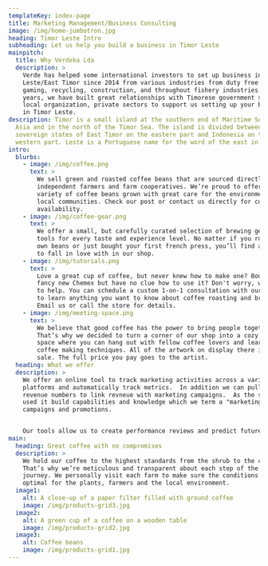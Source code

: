 ```yaml
---
templateKey: index-page
title: Marketing Management/Business Consulting
image: /img/home-jumbotron.jpg
heading: Timor Leste Intro
subheading: Let us help you build a business in Timor Leste
mainpitch:
  title: Why Verdeka Lda
  description: >
    Verde has helped some international investors to set up business in Timor
    Leste/East Timor since 2014 from various industries from duty free retails,
    gaming, recycling, construction, and throughout fishery industries. Over the
    years, we have built great relationships with Timorese government sectors,
    local organization, private sectors to support us setting up your business
    in Timor Leste. 
description: Timor is a small island at the southern end of Maritime Southeast
  Asia and in the north of the Timor Sea. The island is divided between the
  sovereign states of East Timor on the eastern part and Indonesia on the
  western part. Leste is a Portuguese name for the word of the east in English.
intro:
  blurbs:
    - image: /img/coffee.png
      text: >
        We sell green and roasted coffee beans that are sourced directly from
        independent farmers and farm cooperatives. We’re proud to offer a
        variety of coffee beans grown with great care for the environment and
        local communities. Check our post or contact us directly for current
        availability.
    - image: /img/coffee-gear.png
      text: >
        We offer a small, but carefully curated selection of brewing gear and
        tools for every taste and experience level. No matter if you roast your
        own beans or just bought your first french press, you’ll find a gadget
        to fall in love with in our shop.
    - image: /img/tutorials.png
      text: >
        Love a great cup of coffee, but never knew how to make one? Bought a
        fancy new Chemex but have no clue how to use it? Don't worry, we’re here
        to help. You can schedule a custom 1-on-1 consultation with our baristas
        to learn anything you want to know about coffee roasting and brewing.
        Email us or call the store for details.
    - image: /img/meeting-space.png
      text: >
        We believe that good coffee has the power to bring people together.
        That’s why we decided to turn a corner of our shop into a cozy meeting
        space where you can hang out with fellow coffee lovers and learn about
        coffee making techniques. All of the artwork on display there is for
        sale. The full price you pay goes to the artist.
  heading: What we offer
  description: >
    We offer an online tool to track marketing activities across a variety of
    platforms and automatically track metrics.  In addition we can pull in
    revenue numbers to link revneue with marketing campaigns.  As the system is
    used it build capabilities and knowledge which we term a "marketing book' of
    campaigns and promotions.


    Our tools allow us to create performance reviews and predict future actions to directly benefit revenue.
main:
  heading: Great coffee with no compromises
  description: >
    We hold our coffee to the highest standards from the shrub to the cup.
    That’s why we’re meticulous and transparent about each step of the coffee’s
    journey. We personally visit each farm to make sure the conditions are
    optimal for the plants, farmers and the local environment.
  image1:
    alt: A close-up of a paper filter filled with ground coffee
    image: /img/products-grid3.jpg
  image2:
    alt: A green cup of a coffee on a wooden table
    image: /img/products-grid2.jpg
  image3:
    alt: Coffee beans
    image: /img/products-grid1.jpg
---
```

